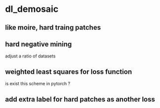 # dl_demosaic

## like moire, hard traing patches

## hard negative mining
 adjust a ratio of datasets 
 
## weighted least squares for loss function
 is exist this scheme in pytorch ?

## add extra label for hard patches as another loss
